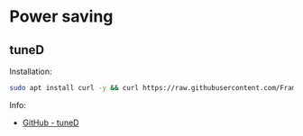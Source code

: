 # Power saving

## tuneD

Installation:

```bash
sudo apt install curl -y && curl https://raw.githubusercontent.com/FrameworkComputer/tuned-gui/main/intel-13thGen.sh | bash
```

Info: 

- [GitHub - tuneD](https://github.com/FrameworkComputer/tuned-gui/tree/main?tab=readme-ov-file#tuned-gui)